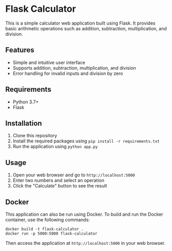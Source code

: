 # Flask Calculator

This is a simple calculator web application built using Flask. It provides basic arithmetic operations such as addition, subtraction, multiplication, and division.

## Features

- Simple and intuitive user interface
- Supports addition, subtraction, multiplication, and division
- Error handling for invalid inputs and division by zero

## Requirements

- Python 3.7+
- Flask

## Installation

1. Clone this repository
2. Install the required packages using `pip install -r requirements.txt`
3. Run the application using `python app.py`

## Usage

1. Open your web browser and go to `http://localhost:5000`
2. Enter two numbers and select an operation
3. Click the "Calculate" button to see the result

## Docker

This application can also be run using Docker. To build and run the Docker container, use the following commands:

```
docker build -t flask-calculator .
docker run -p 5000:5000 flask-calculator
```

Then access the application at `http://localhost:5000` in your web browser.